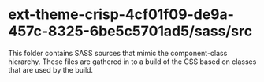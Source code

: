 # ext-theme-crisp-4cf01f09-de9a-457c-8325-6be5c5701ad5/sass/src

This folder contains SASS sources that mimic the component-class hierarchy. These files
are gathered in to a build of the CSS based on classes that are used by the build.
